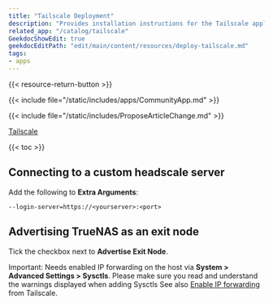 ```yaml
---
title: "Tailscale Deployment"
description: "Provides installation instructions for the Tailscale application in TrueNAS."
related_app: "/catalog/tailscale"
GeekdocShowEdit: true
geekdocEditPath: "edit/main/content/resources/deploy-tailscale.md"
tags:
- apps
---
```


{{< resource-return-button >}}

{{< include file="/static/includes/apps/CommunityApp.md" >}}

{{< include file="/static/includes/ProposeArticleChange.md" >}}

[Tailscale](https://tailscale.com)

{{< toc >}}

## Connecting to a custom headscale server

Add the following to **Extra Arguments**:

`--login-server=https://<yourserver>:<port>`

## Advertising TrueNAS as an exit node

Tick the checkbox next to **Advertise Exit Node**.

Important: Needs enabled IP forwarding on the host via **System > Advanced Settings > Sysctls**.
Please make sure you read and understand the warnings displayed when adding Sysctls
See also [Enable IP forwarding](https://tailscale.com/kb/1019/subnets?tab=linux#enable-ip-forwarding) from Tailscale.
